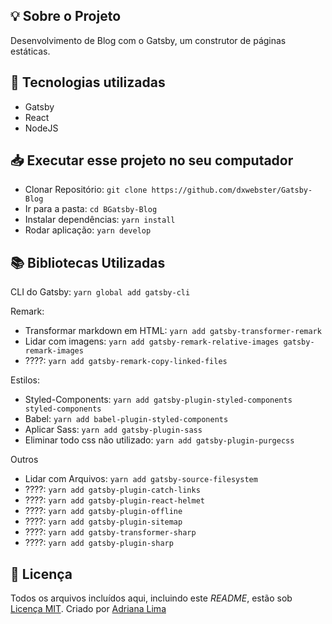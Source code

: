 ## 💡 Sobre o Projeto
Desenvolvimento de Blog com o  Gatsby, um construtor de páginas estáticas.<br>

## 🚀 Tecnologias utilizadas

- Gatsby
- React
- NodeJS


## 📥 Executar esse projeto no seu computador

- Clonar Repositório: `git clone https://github.com/dxwebster/Gatsby-Blog`
- Ir para a pasta: `cd BGatsby-Blog`
- Instalar dependências: `yarn install`
- Rodar aplicação: `yarn develop`


## 📚 Bibliotecas Utilizadas

CLI do Gatsby: `yarn global add gatsby-cli`

Remark:

- Transformar markdown em HTML: `yarn add gatsby-transformer-remark`
- Lidar com imagens: `yarn add gatsby-remark-relative-images gatsby-remark-images`
- ????: `yarn add gatsby-remark-copy-linked-files`

Estilos:

- Styled-Components: `yarn add gatsby-plugin-styled-components styled-components `
- Babel: `yarn add babel-plugin-styled-components`
- Aplicar Sass: `yarn add gatsby-plugin-sass`
- Eliminar todo css não utilizado: `yarn add gatsby-plugin-purgecss`

Outros

- Lidar com Arquivos: `yarn add gatsby-source-filesystem`
- ????: `yarn add gatsby-plugin-catch-links`
- ????: `yarn add gatsby-plugin-react-helmet`
- ????: `yarn add gatsby-plugin-offline`
- ????: `yarn add gatsby-plugin-sitemap`
- ????: `yarn add gatsby-transformer-sharp`
- ????: `yarn add gatsby-plugin-sharp`


## 📕 Licença

Todos os arquivos incluídos aqui, incluindo este _README_, estão sob [Licença MIT](./LICENSE).
Criado por [Adriana Lima](https://github.com/dxwebster)


